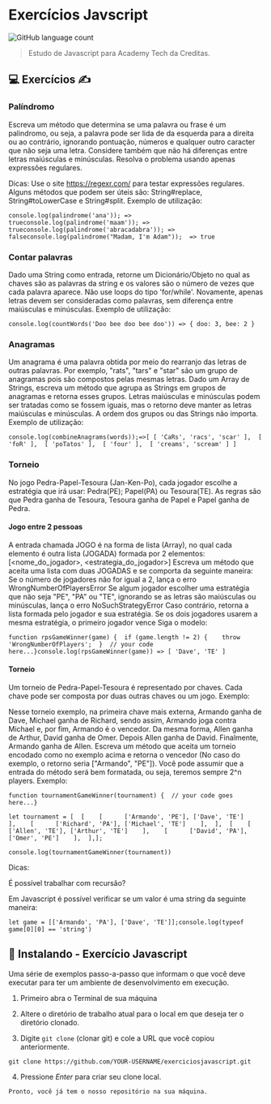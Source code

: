 # Exercícios Javscript

<!---Esses são exemplos. Veja https://shields.io para outras pessoas ou para personalizar este conjunto de escudos. Você pode querer incluir dependências, status do projeto e informações de licença aqui--->


![GitHub language count](https://img.shields.io/badge/JavaScript-323330?style=for-the-badge&logo=javascript&logoColor=F7DF1E)

> Estudo de Javascript para Academy Tech da Creditas. 

## 💻 Exercícios ✍

### Palíndromo 

Escreva um método que determina se uma palavra ou frase é um palindromo, ou seja, a palavra pode ser lida de da esquerda para a direita ou ao contrário, ignorando pontuação, números e qualquer outro caracter que não seja uma letra. Considere também que não há diferenças entre letras maiúsculas e minúsculas. Resolva o problema usando apenas expressões regulares.

Dicas:
Use o site https://regexr.com/ para testar expressões regulares.
Alguns métodos que podem ser úteis são: String#replace, String#toLowerCase e String#split.
Exemplo de utilização:
```
console.log(palindrome('ana')); => trueconsole.log(palindrome('maam')); => trueconsole.log(palindrome('abracadabra')); => falseconsole.log(palindrome("Madam, I'm Adam"));  => true
```
### Contar palavras 

Dado uma String como entrada, retorne um Dicionário/Objeto no qual as chaves são as palavras da string e os valores são o número de vezes que cada palavra aparece. Não use loops do tipo 'for/while'. Novamente, apenas letras devem ser consideradas como palavras, sem diferença entre maiúsculas e minúsculas. Exemplo de utilização:
```
console.log(countWords('Doo bee doo bee doo')) => { doo: 3, bee: 2 }
```
### Anagramas

Um anagrama é uma palavra obtida por meio do rearranjo das letras de outras palavras. Por exemplo, "rats", "tars" e "star" são um grupo de anagramas pois são compostos pelas mesmas letras.
Dado um Array de Strings, escreva um método que agrupa as Strings em grupos de anagramas e retorna esses grupos. Letras maiúsculas e minúsculas podem ser tratadas como se fossem iguais, mas o retorno deve manter as letras maiúsculas e minúsculas. A ordem dos grupos ou das Strings não importa.
Exemplo de utilização:

```
console.log(combineAnagrams(words));=>[ [ 'CaRs', 'racs', 'scar' ],  [ 'foR' ],  [ 'poTatos' ],  [ 'four' ],  [ 'creams', 'scream' ] ]
```
### Torneio
No jogo Pedra-Papel-Tesoura (Jan-Ken-Po), cada jogador escolhe a estratégia que irá usar: Pedra(PE); Papel(PA) ou Tesoura(TE). As regras são que Pedra ganha de Tesoura, Tesoura ganha de Papel e Papel ganha de Pedra.

#### Jogo entre 2 pessoas
A entrada chamada JOGO é na forma de lista (Array), no qual cada elemento é outra lista (JOGADA) formada por 2 elementos: [<nome_do_jogador>, <estrategia_do_jogador>]
Escreva um método que aceita uma lista com duas JOGADAS e se comporta da seguinte maneira:
Se o número de jogadores não for igual a 2, lança o erro WrongNumberOfPlayersError
Se algum jogador escolher uma estratégia que não seja "PE", "PA" ou "TE", ignorando se as letras são maiúsculas ou minúsculas, lança o erro NoSuchStrategyError
Caso contrário, retorna a lista formada pelo jogador e sua estratégia. Se os dois jogadores usarem a mesma estratégia, o primeiro jogador vence
Siga o modelo:
```
function rpsGameWinner(game) {  if (game.length != 2) {    throw 'WrongNumberOfPlayers';  }  // your code here...}console.log(rpsGameWinner(game)) => [ 'Dave', 'TE' ]
```
#### Torneio
Um torneio de Pedra-Papel-Tesoura é representado por chaves. Cada chave pode ser composta por duas outras chaves ou um jogo. Exemplo:

Nesse torneio exemplo, na primeira chave mais externa, Armando ganha de Dave, Michael ganha de Richard, sendo assim, Armando joga contra Michael e, por fim, Armando é o vencedor.
Da mesma forma, Allen ganha de Arthur, David ganha de Omer. Depois Allen ganha de David.
Finalmente, Armando ganha de Allen.
Escreva um método que aceita um torneio encodado como no exemplo acima e retorna o vencedor (No caso do exemplo, o retorno seria ["Armando", "PE"]). Você pode assumir que a entrada do método será bem formatada, ou seja, teremos sempre 2^n players.
Exemplo:
```
function tournamentGameWinner(tournament) {  // your code goes here...}
```
```
let tournament = [  [    [      ['Armando', 'PE'], ['Dave', 'TE']    ],    [      ['Richard', 'PA'], ['Michael', 'TE']    ],  ],  [    [      ['Allen', 'TE'], ['Arthur', 'TE']    ],    [      ['David', 'PA'], ['Omer', 'PE']    ],  ],];
```
```
console.log(tournamentGameWinner(tournament))
```
Dicas:

É possível trabalhar com recursão?

Em Javascript é possível verificar se um valor é uma string da seguinte maneira:
```
let game = [['Armando', 'PA'], ['Dave', 'TE']];console.log(typeof game[0][0] == 'string')
```

## 🚀 Instalando - Exercício Javascript 


Uma série de exemplos passo-a-passo que informam o que você deve executar para ter um ambiente de desenvolvimento em execução.

1. Primeiro abra o Terminal de sua máquina

2. Altere o diretório de trabalho atual para o local em que deseja ter o diretório clonado.

3. Digite `git clone` (clonar git) e cole a URL que você copiou anteriormente.

```
git clone https://github.com/YOUR-USERNAME/exerciciosjavascript.git
```

4. Pressione *Enter* para criar seu clone local.

```
Pronto, você já tem o nosso repositório na sua máquina.
```




